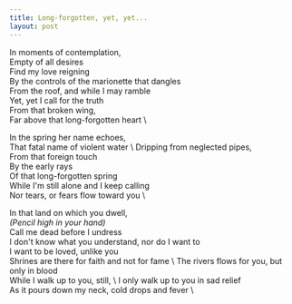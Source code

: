 ```yaml
---
title: Long-forgotten, yet, yet...
layout: post
---
```



In moments of contemplation, \
Empty of all desires \
Find my love reigning \
By the controls of the marionette that dangles \
From the roof, and while I may ramble \
Yet, yet I call for the truth \
From that broken wing, \
Far above that long-forgotten heart \

In the spring her name echoes, \
That fatal name of violent water \ 
Dripping from neglected pipes, \
From that foreign touch \
By the early rays \
Of that long-forgotten spring \
While I'm still alone and I keep calling \
Nor tears, or fears flow toward you \

In that land on which you dwell, \
*(Pencil high in your hand)* \
Call me dead before I undress \
I don't know what you understand, nor do I want to \
I want to be loved, unlike you \
Shrines are there for faith and not for fame \ 
The rivers flows for you, but only in blood \
While I walk up to you, still, \ 
I only walk up to you in sad relief \
As it pours down my neck, cold drops and fever \
